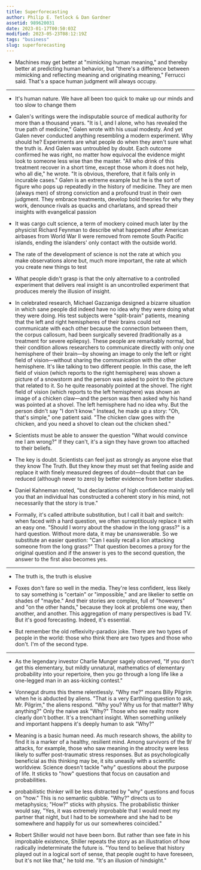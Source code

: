 ```yaml
---
title: Superforecasting
author: Philip E. Tetlock & Dan Gardner
assetid: 989620031
date: 2023-01-17T00:50:03Z
modified: 2023-05-23T08:12:19Z
tags: "business"
slug: superforecasting
---
```


*  Machines may get better at "mimicking human meaning," and thereby better at predicting human behavior, but "there's a difference between mimicking and reflecting meaning and originating meaning," Ferrucci said. That's a space human judgment will always occupy.

---

*  It's human nature. We have all been too quick to make up our minds and too slow to change them

*  Galen's writings were the indisputable source of medical authority for more than a thousand years. "It is I, and I alone, who has revealed the true path of medicine," Galen wrote with his usual modesty. And yet Galen never conducted anything resembling a modern experiment. Why should he? Experiments are what people do when they aren't sure what the truth is. And Galen was untroubled by doubt. Each outcome confirmed he was right, no matter how equivocal the evidence might look to someone less wise than the master. "All who drink of this treatment recover in a short time, except those whom it does not help, who all die," he wrote. "It is obvious, therefore, that it fails only in incurable cases."
   Galen is an extreme example but he is the sort of figure who pops up repeatedly in the history of medicine. They are men (always men) of strong conviction and a profound trust in their own judgment. They embrace treatments, develop bold theories for why they work, denounce rivals as quacks and charlatans, and spread their insights with evangelical passion

*  It was cargo cult science, a term of mockery coined much later by the physicist Richard Feynman to describe what happened after American airbases from World War II were removed from remote South Pacific islands, ending the islanders' only contact with the outside world. 

*  The rate of the development of science is not the rate at which you make observations alone but, much more important, the rate at which you create new things to test

*  What people didn't grasp is that the only alternative to a controlled experiment that delivers real insight is an uncontrolled experiment that produces merely the illusion of insight.

*  In celebrated research, Michael Gazzaniga designed a bizarre situation in which sane people did indeed have no idea why they were doing what they were doing. His test subjects were "split-brain" patients, meaning that the left and right hemispheres of their brains could not communicate with each other because the connection between them, the corpus callosum, had been surgically severed (traditionally as a treatment for severe epilepsy). These people are remarkably normal, but their condition allows researchers to communicate directly with only one hemisphere of their brain—by showing an image to only the left or right field of vision—without sharing the communication with the other hemisphere. It's like talking to two different people. In this case, the left field of vision (which reports to the right hemisphere) was shown a picture of a snowstorm and the person was asked to point to the picture that related to it. So he quite reasonably pointed at the shovel. The right field of vision (which reports to the left hemisphere) was shown an image of a chicken claw—and the person was then asked why his hand was pointed at a shovel. The left hemisphere had no idea why. But the person didn't say "I don't know." Instead, he made up a story: "Oh, that's simple," one patient said. "The chicken claw goes with the chicken, and you need a shovel to clean out the chicken shed."

*  Scientists must be able to answer the question "What would convince me I am wrong?" If they can't, it's a sign they have grown too attached to their beliefs.

*  The key is doubt. Scientists can feel just as strongly as anyone else that they know The Truth. But they know they must set that feeling aside and replace it with finely measured degrees of doubt—doubt that can be reduced (although never to zero) by better evidence from better studies.

*  Daniel Kahneman noted, "but declarations of high confidence mainly tell you that an individual has constructed a coherent story in his mind, not necessarily that the story is true."

*  Formally, it's called attribute substitution, but I call it bait and switch: when faced with a hard question, we often surreptitiously replace it with an easy one. "Should I worry about the shadow in the long grass?" is a hard question. Without more data, it may be unanswerable. So we substitute an easier question: "Can I easily recall a lion attacking someone from the long grass?" That question becomes a proxy for the original question and if the answer is yes to the second question, the answer to the first also becomes yes.

---

*  The truth is, the truth is elusive

*  Foxes don't fare so well in the media. They're less confident, less likely to say something is "certain" or "impossible," and are likelier to settle on shades of "maybe." And their stories are complex, full of "howevers" and "on the other hands," because they look at problems one way, then another, and another. This aggregation of many perspectives is bad TV. But it's good forecasting. Indeed, it's essential.

*  But remember the old reflexivity-paradox joke. There are two types of people in the world: those who think there are two types and those who don't. I'm of the second type.

---

*  As the legendary investor Charlie Munger sagely observed, "If you don't get this elementary, but mildly unnatural, mathematics of elementary probability into your repertoire, then you go through a long life like a one-legged man in an ass-kicking contest."

*  Vonnegut drums this theme relentlessly. "Why me?" moans Billy Pilgrim when he is abducted by aliens. "That is a very Earthling question to ask, Mr. Pilgrim," the aliens respond. "Why you? Why us for that matter? Why anything?" Only the naive ask "Why?" Those who see reality more clearly don't bother.
   It's a trenchant insight. When something unlikely and important happens it's deeply human to ask "Why?"

*  Meaning is a basic human need. As much research shows, the ability to find it is a marker of a healthy, resilient mind. Among survivors of the 9/ attacks, for example, those who saw meaning in the atrocity were less likely to suffer post-traumatic stress responses.
   But as psychologically beneficial as this thinking may be, it sits uneasily with a scientific worldview. Science doesn't tackle "why" questions about the purpose of life. It sticks to "how" questions that focus on causation and probabilities. 

*  probabilistic thinker will be less distracted by "why" questions and focus on "how." This is no semantic quibble. "Why?" directs us to metaphysics; "How?" sticks with physics. The probabilistic thinker would say, "Yes, it was extremely improbable that I would meet my partner that night, but I had to be somewhere and she had to be somewhere and happily for us our somewheres coincided."

*  Robert Shiller would not have been born. But rather than see fate in his improbable existence, Shiller repeats the story as an illustration of how radically indeterminate the future is. "You tend to believe that history played out in a logical sort of sense, that people ought to have foreseen, but it's not like that," he told me. "It's an illusion of hindsight."


